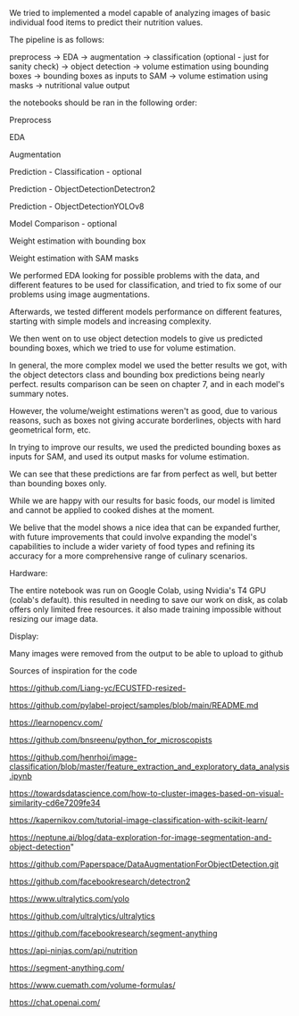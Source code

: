 We tried to implemented a model capable of analyzing images of basic individual food items to predict their nutrition values.

The pipeline is as follows:

preprocess -> EDA -> augmentation ->
classification (optional - just for sanity check) ->
object detection -> volume estimation using bounding boxes ->
bounding boxes as inputs to SAM -> volume estimation using masks ->
nutritional value output

the notebooks should be ran in the following order:

Preprocess

EDA

Augmentation

Prediction - Classification - optional

Prediction - ObjectDetectionDetectron2

Prediction - ObjectDetectionYOLOv8

Model Comparison - optional

Weight estimation with bounding box

Weight estimation with SAM masks

We performed EDA looking for possible problems with the data, and different features to be used for classification, and tried to fix some of our problems using image augmentations.

Afterwards, we tested different models performance on different features, starting with simple models and increasing complexity.

We then went on to use object detection models to give us predicted bounding boxes, which we tried to use for volume estimation.

In general, the more complex model we used the better results we got, with the object detectors class and bounding box predictions being nearly perfect. results comparison can be seen on chapter 7, and in each model's summary notes.

However, the volume/weight estimations weren't as good, due to various reasons, such as boxes not giving accurate borderlines, objects with hard geometrical form, etc.

In trying to improve our results, we used the predicted bounding boxes as inputs for SAM, and used its output masks for volume estimation.

We can see that these predictions are far from perfect as well, but better than bounding boxes only.

While we are happy with our results for basic foods, our model is limited and cannot be applied to cooked dishes at the moment.

We belive that the model shows a nice idea that can be expanded further, with future improvements that could involve expanding the model's capabilities to include a wider variety of food types and refining its accuracy for a more comprehensive range of culinary scenarios.

Hardware:

The entire notebook was run on Google Colab, using Nvidia's T4 GPU (colab's default). this resulted in needing to save our work on disk, as colab offers only limited free resources. it also made training impossible without resizing our image data.

Display:

Many images were removed from the output to be able to upload to github

Sources of inspiration for the code

https://github.com/Liang-yc/ECUSTFD-resized-

https://github.com/pylabel-project/samples/blob/main/README.md

https://learnopencv.com/

https://github.com/bnsreenu/python_for_microscopists

https://github.com/henrhoi/image-classification/blob/master/feature_extraction_and_exploratory_data_analysis.ipynb

https://towardsdatascience.com/how-to-cluster-images-based-on-visual-similarity-cd6e7209fe34

https://kapernikov.com/tutorial-image-classification-with-scikit-learn/

https://neptune.ai/blog/data-exploration-for-image-segmentation-and-object-detection"

https://github.com/Paperspace/DataAugmentationForObjectDetection.git

https://github.com/facebookresearch/detectron2

https://www.ultralytics.com/yolo

https://github.com/ultralytics/ultralytics

https://github.com/facebookresearch/segment-anything

https://api-ninjas.com/api/nutrition

https://segment-anything.com/

https://www.cuemath.com/volume-formulas/

https://chat.openai.com/
